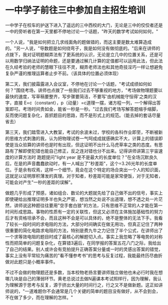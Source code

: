 # 一中学子前往三中参加自主招生培训

一中学子在校车的护送下进入了遥远的三中西校的大门，无论是三中的佼佼者还是一中的旁听者在第一天里都不停地讨论一个话题，"昨天的数学考试如何如何，"

一个人说，"我是如何把立几求线面角的题做错的，而这主要是数太难算造成的。"另一人说，"导数题是如何绕弯子，我是如何没有做彻底的。"后来在讲师的点拨下，我对证明题糊弄法有了更系统的认识，无论是立几中的位置关系，还是可以用数学归纳法证明的命题，还是要通过解几计算的定值都可以运用此法，但此法在久经考验的老师的慧眼下往往不灵，糊弄老师法也和其他奇技淫巧一样让想避免复杂严谨的推理运算者止步不前。（该具体的位置必须体现）

第二天，我们披霜露进入会议室，不停地在讨论一个话题，"考试成绩如何如何？"围绕考场，讲师也点拨了一些我们过去不够重视的地方，"考场做物理题要以最快的速度，写草稿要整齐，写步骤要简洁，不要写'由机械能守恒得'之类的汉字，直接
E=c（constant），p（动量）=c道理一摆，诸方程一列，一个解得出答案即可。考场时间贵如金，能省一秒是一秒。"过去我们考场写解答题缩手缩脚，反而使问题复杂化，首抓题目的思路，而不是形式上的规范。（能去掉的套话尽量省去）

第三天，我们踏雪进入大教室，考试的余波未过，学校的各科作业即至，不断被新的思维方式刺激的我，认为把物理试卷一气呵成成就感确实不大，计算上的错误即使是当众验算的讲师也是时有出现，但这证明不出什么马虎草率之类的态度。有思路有了解即使犯错也能自己修正，反之连对错也分不出来。记得讲师讲第三宇宙速度的计算方法时
跑题提问"light year
是不是最大的长度单位？"在全场沉默良久后，在是的声音蠢蠢欲动时，有一人喊出了"秒差距"，这个=3.26光年的长度单位。于是余有叹焉，这样一个细节，竟会在这个特定的场合突出一个人的知识面，这就足以证明厚积薄发的真理。对于知者，秒差距可能是家常便饭，对于无知者，可能会对产生"一秒的差距的误解"。

做题几乎形成了预感，诸如组合、数论的大题就先给了自己做不出的信号，事实上即使硬给出推理证明多半也失之严密，想当然之处说不出道理，想不透之处一片茫然，讲师说这种题往往要用"空手套白狼"的方法，只有思维不正常的人才能在第一时间形成思路。事物的性质有一定的关联性，但这又必须在主体施加基础性的努力后才有资格坦承不会，而且这种不会是可以具体的，绝不是整体的无法下手。我看了较长一段时间的求电阻的方法，大部分时间确实在做无用功，但真正记住了两种很重要的简化电路求电阻的方法，特别是费九牛之力记住了半个公式，在讲师出了一个求等效电阻的题目时成了最核心的解题切入点。事实上我忽略了等电势的对称性而把简单的问题复杂化，在算错3遍后，在同学报的答案五花八门之际，我给出了自己的结果。别人或许会有竞拍提升正确答案分量或一时的灵感出答案的错觉，事实上没有平常较为痛苦的"看不懂参考书"的思考与反复过程，我能最终历尽曲折做对此题只是小概率事件。

不过不会做的物理题还是多数，当本校物老扬言要讲师独立做他也未必行时我在想哪几块是自己的薄弱环节。黄老总说过去做N遍课本考试照样行，因为理解，我认为理解源于思考与反复，源于挤出大量的时间行之，行之又不是做新题。这正如讲师说的，"一道难题你不会通常是几个关键的简单的题目没有做好，从不会到会，不在做了多少，而在理解的怎样。"

